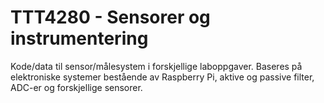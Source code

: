 # TTT4280 - Sensorer og instrumentering


Kode/data til sensor/målesystem i forskjellige laboppgaver. Baseres på elektroniske systemer bestående av Raspberry Pi, aktive og passive filter, ADC-er og forskjellige sensorer.
